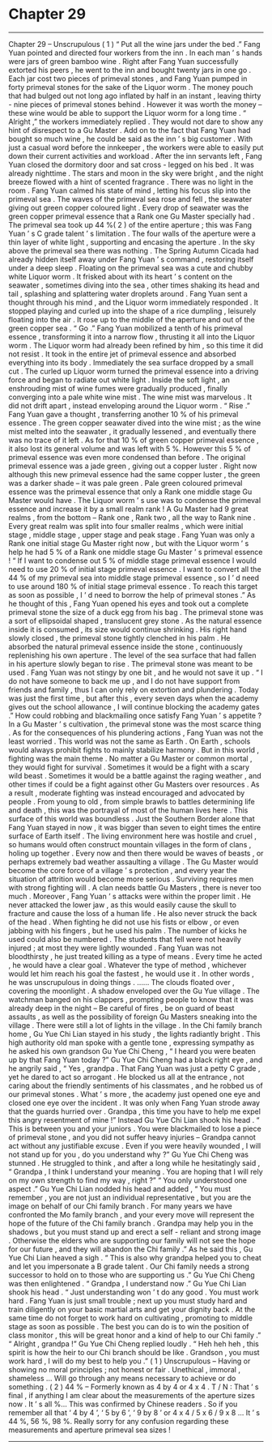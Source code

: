 
# Chapter 29


---

Chapter 29 – Unscrupulous ( 1 )
“ Put all the wine jars under the bed .” Fang Yuan pointed and directed four workers from the inn . In each man ’ s hands were jars of green bamboo wine . Right after Fang Yuan successfully extorted his peers , he went to the inn and bought twenty jars in one go .
Each jar cost two pieces of primeval stones , and Fang Yuan pumped in forty primeval stones for the sake of the Liquor worm .
The money pouch that had bulged out not long ago inflated by half in an instant , leaving thirty - nine pieces of primeval stones behind . However it was worth the money – these wine would be able to support the Liquor worm for a long time .
“ Alright ,” the workers immediately replied . They would not dare to show any hint of disrespect to a
Gu
Master . Add on to the fact that Fang Yuan had bought so much wine , he could be said as the inn ’ s big customer . With just a casual word before the innkeeper , the workers were able to easily put down their current activities and workload .
After the inn servants left , Fang Yuan closed the dormitory door and sat cross - legged on his bed .
It was already nighttime . The stars and moon in the sky were bright , and the night breeze flowed with a hint of scented fragrance .
There was no light in the room . Fang Yuan calmed his state of mind , letting his focus slip into the primeval sea .
The waves of the primeval sea rose and fell , the seawater giving out green copper coloured light . Every drop of seawater was the green copper primeval essence that a Rank one
Gu
Master specially had . The primeval sea took up 44 %( 2 ) of the entire aperture ; this was Fang Yuan ’ s C grade talent ’ s limitation .
The four walls of the aperture were a thin layer of white light , supporting and encasing the aperture . In the sky above the primeval sea there was nothing . The Spring Autumn Cicada had already hidden itself away under Fang Yuan ’ s command , restoring itself under a deep sleep .
Floating on the primeval sea was a cute and chubby white Liquor worm . It frisked about with its heart ’ s content on the seawater , sometimes diving into the sea , other times shaking its head and tail , splashing and splattering water droplets around .
Fang Yuan sent a thought through his mind , and the Liquor worm immediately responded . It stopped playing and curled up into the shape of a rice dumpling , leisurely floating into the air . It rose up to the middle of the aperture and out of the green copper sea .
“ Go .” Fang Yuan mobilized a tenth of his primeval essence , transforming it into a narrow flow , thrusting it all into the Liquor worm . The Liquor worm had already been refined by him , so this time it did not resist . It took in the entire jet of primeval essence and absorbed everything into its body .
Immediately the sea surface dropped by a small cut . The curled up Liquor worm turned the primeval essence into a driving force and began to radiate out white light . Inside the soft light , an enshrouding mist of wine fumes were gradually produced , finally converging into a pale white wine mist .
The wine mist was marvelous . It did not drift apart , instead enveloping around the Liquor worm .
“ Rise .” Fang Yuan gave a thought , transferring another 10 % of his primeval essence . The green copper seawater dived into the wine mist ; as the wine mist melted into the seawater , it gradually lessened , and eventually there was no trace of it left . As for that 10 % of green copper primeval essence , it also lost its general volume and was left with 5 %.
However this 5 % of primeval essence was even more condensed than before . The original primeval essence was a jade green , giving out a copper luster . Right now although this new primeval essence had the same copper luster , the green was a darker shade – it was pale green .
Pale green coloured primeval essence was the primeval essence that only a Rank one middle stage
Gu
Master would have . The Liquor worm ’ s use was to condense the primeval essence and increase it by a small realm rank !
A
Gu
Master had 9 great realms , from the bottom – Rank one , Rank two , all the way to Rank nine . Every great realm was split into four smaller realms , which were initial stage , middle stage , upper stage and peak stage .
Fang Yuan was only a Rank one initial stage
Gu
Master right now , but with the Liquor worm ’ s help he had 5 % of a Rank one middle stage
Gu
Master ’ s primeval essence !
“ If I want to condense out 5 % of middle stage primeval essence I would need to use 20 % of initial stage primeval essence . I want to convert all the 44 % of my primeval sea into middle stage primeval essence , so I ’ d need to use around 180 % of initial stage primeval essence . To reach this target as soon as possible , I ’ d need to borrow the help of primeval stones .”
As he thought of this , Fang Yuan opened his eyes and took out a complete primeval stone the size of a duck egg from his bag . The primeval stone was a sort of ellipsoidal shaped , translucent grey stone . As the natural essence inside it is consumed , its size would continue shrinking .
His right hand slowly closed , the primeval stone tightly clenched in his palm . He absorbed the natural primeval essence inside the stone , continuously replenishing his own aperture . The level of the sea surface that had fallen in his aperture slowly began to rise .
The primeval stone was meant to be used . Fang Yuan was not stingy by one bit , and he would not save it up .
“ I do not have someone to back me up , and I do not have support from friends and family , thus I can only rely on extortion and plundering . Today was just the first time , but after this , every seven days when the academy gives out the school allowance , I will continue blocking the academy gates .”
How could robbing and blackmailing once satisfy Fang Yuan ’ s appetite ? In a
Gu
Master ’ s cultivation , the primeval stone was the most scarce thing . As for the consequences of his plundering actions , Fang Yuan was not the least worried .
This world was not the same as Earth .
On Earth , schools would always prohibit fights to mainly stabilize harmony . But in this world , fighting was the main theme .
No matter a
Gu
Master or common mortal , they would fight for survival . Sometimes it would be a fight with a scary wild beast . Sometimes it would be a battle against the raging weather , and other times if could be a fight against other
Gu
Masters over resources .
As a result , moderate fighting was instead encouraged and advocated by people .
From young to old , from simple brawls to battles determining life and death , this was the portrayal of most of the human lives here .
This surface of this world was boundless . Just the Southern Border alone that Fang Yuan stayed in now , it was bigger than seven to eight times the entire surface of Earth itself . The living environment here was hostile and cruel , so humans would often construct mountain villages in the form of clans , holing up together .
Every now and then there would be waves of beasts , or perhaps extremely bad weather assaulting a village . The
Gu
Master would become the core force of a village ’ s protection , and every year the situation of attrition would become more serious .
Surviving requires men with strong fighting will . A clan needs battle
Gu
Masters , there is never too much . Moreover , Fang Yuan ’ s attacks were within the proper limit .
He never attacked the lower jaw , as this would easily cause the skull to fracture and cause the loss of a human life . He also never struck the back of the head . When fighting he did not use his fists or elbow , or even jabbing with his fingers , but he used his palm . The number of kicks he used could also be numbered .
The students that fell were not heavily injured ; at most they were lightly wounded .
Fang Yuan was not bloodthirsty , he just treated killing as a type of means .
Every time he acted , he would have a clear goal . Whatever the type of method , whichever would let him reach his goal the fastest , he would use it . In other words , he was unscrupulous in doing things .
……
The clouds floated over , covering the moonlight . A shadow enveloped over the Gu Yue village .
The watchman banged on his clappers , prompting people to know that it was already deep in the night – Be careful of fires , be on guard of beast assaults , as well as the possibility of foreign
Gu
Masters sneaking into the village .
There were still a lot of lights in the village .
In the Chi family branch home , Gu Yue Chi Lian stayed in his study , the lights radiantly bright . This high authority old man spoke with a gentle tone , expressing sympathy as he asked his own grandson Gu Yue Chi Cheng , “ I heard you were beaten up by that Fang Yuan today ?”
Gu Yue Chi Cheng had a black right eye , and he angrily said , “ Yes , grandpa . That Fang Yuan was just a petty C grade , yet he dared to act so arrogant . He blocked us all at the entrance , not caring about the friendly sentiments of his classmates , and he robbed us of our primeval stones . What ’ s more , the academy just opened one eye and closed one eye over the incident . It was only when Fang Yuan strode away that the guards hurried over . Grandpa , this time you have to help me expel this angry resentment of mine !”
Instead Gu Yue Chi Lian shook his head . “ This is between you and your juniors . You were blackmailed to lose a piece of primeval stone , and you did not suffer heavy injuries – Grandpa cannot act without any justifiable excuse . Even if you were heavily wounded , I will not stand up for you , do you understand why ?”
Gu Yue Chi Cheng was stunned . He struggled to think , and after a long while he hesitatingly said , “ Grandpa , I think I understand your meaning . You are hoping that I will rely on my own strength to find my way , right ?”
“ You only understood one aspect .” Gu Yue Chi Lian nodded his head and added , “ You must remember , you are not just an individual representative , but you are the image on behalf of our Chi family branch . For many years we have confronted the Mo family branch , and your every move will represent the hope of the future of the Chi family branch . Grandpa may help you in the shadows , but you must stand up and erect a self - reliant and strong image . Otherwise the elders who are supporting our family will not see the hope for our future , and they will abandon the Chi family .”
As he said this , Gu Yue Chi Lian heaved a sigh . “ This is also why grandpa helped you to cheat and let you impersonate a B grade talent . Our Chi family needs a strong successor to hold on to those who are supporting us .”
Gu Yue Chi Cheng was then enlightened . “ Grandpa , I understand now .”
Gu Yue Chi Lian shook his head . “ Just understanding won ’ t do any good . You must work hard . Fang Yuan is just small trouble ; next up you must study hard and train diligently on your basic martial arts and get your dignity back . At the same time do not forget to work hard on cultivating , promoting to middle stage as soon as possible . The best you can do is to win the position of class monitor , this will be great honor and a kind of help to our Chi family .”
“ Alright , grandpa !” Gu Yue Chi Cheng replied loudly .
“
Heh heh heh
, this spirit
is
how the heir to our Chi branch should
be
like . Grandson , you must work hard , I will do my best to help you .”
( 1 ) Unscrupulous – Having or showing no moral principles ; not honest or fair . Unethical , immoral , shameless … Will go through any means necessary to achieve or do something .
( 2 ) 44 % – Formerly known as 4 by 4 or 4 x 4 .
T / N : That ’ s final , if anything I am clear about the measurements of the aperture sizes now . It ’ s all %… This was confirmed by Chinese readers . So if you remember all that ‘ 4 by 4 ’, ‘ 5 by 6 ’, ‘ 9 by 8 ’ or 4 x 4 / 5 x 6 / 9 x 8 … It ’ s 44 %, 56 %, 98 %.
Really sorry for any confusion regarding these measurements and aperture primeval sea sizes !

---

